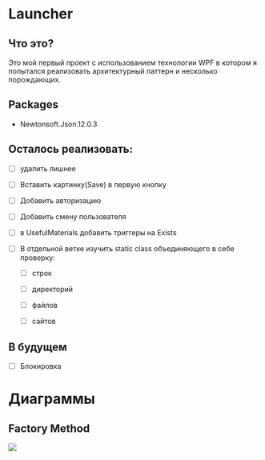 # Launcher

## Что это?

Это мой первый проект с использованием технологии WPF в котором я попытался реализовать архитектурный паттерн и несколько порождающих. 

## Packages

- Newtonsoft.Json.12.0.3

## Осталось реализовать:

- [ ] удалить лишнее
- [ ] Вставить картинку(Save) в первую кнопку 
- [ ] Добавить авторизацию
- [ ] Добавить смену пользователя
- [ ] в UsefulMaterials добавить триггеры на Exists
- [ ] В отдельной ветке изучить static class объединяющего в себе проверку:

  - [ ] строк

  - [ ] директорий

  - [ ] файлов

  - [ ] сайтов

## В будущем

- [ ] Блокировка

  

# Диаграммы

## Factory Method

![](https://i.imgur.com/c5HJ5am.png)
